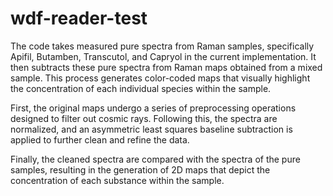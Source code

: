 # wdf-reader-test
The code takes measured pure spectra from Raman samples, specifically Apifil, Butamben, Transcutol, and Capryol in the current implementation. It then subtracts these pure spectra from Raman maps obtained from a mixed sample. This process generates color-coded maps that visually highlight the concentration of each individual species within the sample.

First, the original maps undergo a series of preprocessing operations designed to filter out cosmic rays. Following this, the spectra are normalized, and an asymmetric least squares baseline subtraction is applied to further clean and refine the data.

Finally, the cleaned spectra are compared with the spectra of the pure samples, resulting in the generation of 2D maps that depict the concentration of each substance within the sample.
